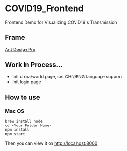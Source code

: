 # COVID19_Frontend
Frontend Demo for Visualizing COVID19's Transmission
## Frame
[Ant Design Pro](https://pro.ant.design/)
## Work In Process...
* Init china/world page, set CHN/ENG language support
* Init login page
## How to use
### Mac OS
```
brew install node
cd <Your Folder Name>
npm install
npm start
```
Then you can view it on [http://localhost:8000](http://localhost:8000)
